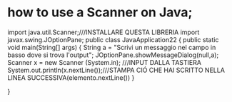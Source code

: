 # how to use a Scanner on Java;


import java.util.Scanner;///INSTALLARE QUESTA LIBRERIA
import javax.swing.JOptionPane;
public class JavaApplication22 {
    public static void main(String[] args) {
         String a = "Scrivi un messaggio nel campo in basso dove si trova l'output";
          JOptionPane.showMessageDialog(null,a);
          Scanner x = new Scanner (System.in); ///INPUT DALLA TASTIERA 
          System.out.println(x.nextLine());///STAMPA CIÓ CHE HAI SCRITTO NELLA LINEA SUCCESSIVA(elemento.nextLine())
    }
    
}
